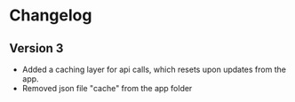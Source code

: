 # Changelog

## Version 3
* Added a caching layer for api calls, which resets upon updates from the
app.
* Removed json file "cache" from the app folder